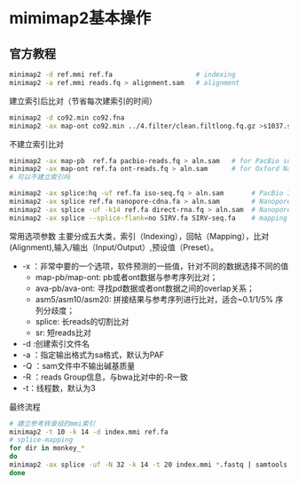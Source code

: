 # mimimap2基本操作

## 官方教程
```bash
minimap2 -d ref.mmi ref.fa                     # indexing
minimap2 -a ref.mmi reads.fq > alignment.sam   # alignment

```
建立索引后比对（节省每次建索引的时间）
```bash
minimap2 -d co92.min co92.fna
minimap2 -ax map-ont co92.min ../4.filter/clean.filtlong.fq.gz >s1037.sam
```

不建立索引比对
```bash
minimap2 -ax map-pb  ref.fa pacbio-reads.fq > aln.sam   # for PacBio subreads
minimap2 -ax map-ont ref.fa ont-reads.fq > aln.sam      # for Oxford Nanopore reads 
# 可以不建立索引吗
```

```bash
minimap2 -ax splice:hq -uf ref.fa iso-seq.fq > aln.sam       # PacBio Iso-seq/traditional cDNA
minimap2 -ax splice ref.fa nanopore-cdna.fa > aln.sam        # Nanopore 2D cDNA-seq
minimap2 -ax splice -uf -k14 ref.fa direct-rna.fq > aln.sam  # Nanopore Direct RNA-seq
minimap2 -ax splice --splice-flank=no SIRV.fa SIRV-seq.fa    # mapping against SIRV control
```
常用选项参数
主要分成五大类，索引（Indexing），回帖（Mapping），比对(Alignment),输入/输出（Input/Output）,预设值（Preset）。
+ -x ：非常中要的一个选项，软件预测的一些值，针对不同的数据选择不同的值
	+ map-pb/map-ont: pb或者ont数据与参考序列比对；
	+ ava-pb/ava-ont: 寻找pd数据或者ont数据之间的overlap关系；
	+ asm5/asm10/asm20: 拼接结果与参考序列进行比对，适合~0.1/1/5% 序列分歧度；
	+ splice: 长reads的切割比对
	+ sr: 短reads比对
+ -d :创建索引文件名
+ -a ：指定输出格式为sa格式，默认为PAF
+ -Q ：sam文件中不输出碱基质量
+ -R ：reads Group信息，与bwa比对中的-R一致
+ -t：线程数，默认为3

最终流程
```bash
# 建立参考转录组的mmi索引
minimap2 -t 10 -k 14 -d index.mmi ref.fa
# splice-mapping
for dir in monkey_*
do
minimap2 -ax splice -uf -N 32 -k 14 -t 20 index.mmi *.fastq | samtools view -bS > ~/sars_test/sars-cov-2/${dir}.bam; 
done
```



